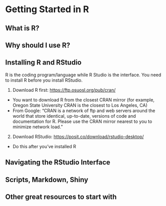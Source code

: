 # Getting Started in R

## What is R?

## Why should I use R?

## Installing R and RStudio
R is the coding program/language while R Studio is the interface. You need to install R before you install RStudio.
1. Download R first: https://ftp.osuosl.org/pub/cran/
  * You want to download R from the closest CRAN mirror (for example, Oregon State University CRAN is the closest to Los Angeles, CA)
  * From Google: “CRAN is a network of ftp and web servers around the world that store identical, up-to-date, versions of code and documentation for R. Please use the CRAN mirror nearest to you to minimize network load.”

2)	Download RStudio: https://posit.co/download/rstudio-desktop/
-	Do this after you’ve installed R


## Navigating the RStudio Interface

## Scripts, Markdown, Shiny

## Other great resources to start with

